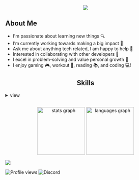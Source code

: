 <div>
  <p align="center">
  <img src="https://readme-typing-svg.herokuapp.com?color=0d8eceF&size=30&center=true&vCenter=true&width=550&height=70&lines=Hey+There+👋,+I'm+Vengeang;+I'm+A+Developer+🎲;+Open+To+Any+Questions+💬;+Loves+To+Build+Projects+✨;+Teamwork+Boosts+Productivity+👥;">
  </p> 
  
</div>

<div>
  <h2 align="left">About Me </h2>

  <div align="left">
    <!-- <a href="https://discord.com/users/502823161046237194">
      <img  align="right" src="https://lanyard.kyrie25.me/api/502823161046237194?waveColor=8B8BFA&gradient=7E37F9-B48EF7-E568C4&idleMessage=Probably%20doing%20something%20else..." alt="Discord Presence" height="150">
    </a> -->
    <ul >
      <li>I'm passionate about learning new things 🔍</li>
      <li>I’m currently working towards making a big impact 💼</li>
      <li>Ask me about anything tech related, I am happy to help 💬</li>
      <li>Interested in collaborating with other developers 🤝</li>
      <li>I excel in problem-solving and value personal growth 🌱</li>
      <li>I enjoy gaming 🎮, workout 💪, reading 📚, and coding 💻!</li>
    </ul>
  </div>
</div>

<div>
  <h2 align="center">Skills </h2>
  
  <details>
    <summary>view</summary
    <div align="center">
      <img src="https://github-readme-tech-stack.vercel.app/api/cards?title=Front+End&align=center&titleAlign=center&fontSize=20&lineHeight=10&lineCount=3&theme=ayu&width=420&bg=%25230B0E14&titleColor=%231c9eff&line1=html5%2Chtml%2Cauto%3Bcss3%2Ccss%2C1572B6%3Bjavascript%2Cjavascript%2Cauto%3B&line2=flutter%2Cflutter%2Cauto%3Banglar%2Canglar%2Cauto%3B" alt="Front-End" />
      <img src="https://github-readme-tech-stack.vercel.app/api/cards?title=Back+End&align=center&titleAlign=center&fontSize=20&lineHeight=10&lineCount=3&theme=ayu&width=420&bg=%25230B0E14&titleColor=%231c9eff&
      line1=java%2Cjava%2Cauto%3B&line2=laravel%2Claravel%2Cauto%3Bspring%2Cspring%2Cauto%3Bspringboot%2Cspringboot%2Cauto%3B&line3=flask%2Cflask%2Cauto%3Bfastapi%2Cfastapi%2Cauto%3Bdjango%2Cdjango%2Cauto%3B" alt="Back-End" />
      <img src="https://github-readme-tech-stack.vercel.app/api/cards?title=Database&align=center&titleAlign=center&fontSize=20&lineHeight=10&lineCount=2&theme=ayu&width=420&bg=%25230B0E14&titleColor=%231c9eff&line1=mysql%2Cmysql%2Cauto%3Bpostgresql%2Cpostgres%2Cauto%3Bfirebase%2Cfirebase%2Cauto%3B&line2=dbeaver%2Cdbeaver%2C382923%3Bdatagrip%2Cdatagrip%2Cauto%3B" alt="Database" />
      <img src="https://github-readme-tech-stack.vercel.app/api/cards?title=Server&align=center&titleAlign=center&fontSize=20&lineHeight=10&lineCount=2&theme=ayu&width=420&bg=%25230B0E14&titleColor=%231c9eff&line1=nginx%2Cnginx%2C009639%3Bapachetomcat%2Ctomcat%2Cauto%3Bgooglecloud%2Ccloud%2Cauto%3B&line2=amazonaws%2Caws%2C232F3E%3Bdigitalocean%2Cdigitalocean%2C0080FF%3Bvercel%2Cvercel%2Cauto%3B" alt="Design" />
      <img src="https://github-readme-tech-stack.vercel.app/api/cards?title=Design&align=center&titleAlign=center&fontSize=20&lineHeight=10&lineCount=3&theme=ayu&width=420&bg=%25230B0E14&titleColor=%231c9eff&line1=figma%2Cfigma%2Cauto%3Badobephotoshop%2Cphotoshop%2Cauto%3Badobelightroom%2Clightroom%2Cauto%3B&line2=adobepremierepro%2Cpremiere%2Cauto%3Bwondershare%2Cwondershare%2Cauto%3Bbehance%2Cbehance%2C1769FF%3B&line3=canva%2Ccanva%2Cauto%3Bdribbble%2Cdribbble%2Cauto%3B" alt="Design" />         <img src="https://github-readme-tech-stack.vercel.app/api/cards?title=CI/CD&align=center&titleAlign=center&fontSize=20&lineHeight=10&lineCount=3&theme=ayu&width=420&bg=%25230B0E14&titleColor=%231c9eff&line1=git%2Cgit%2CF05032%3Bgithub%2Cgithub%2C181717%3Bgitlab%2Cgitlab%2CFC6D26%3B&line2=apachemaven%2Cmaven%2CC71A36%3Bgradle%2Cgradle%2C02303A%3Bdocker%2Cdocker%2Cauto%3B&line3=githubactions%2Cactions%2C2088FF%3Bselenium%2Cselenium%2C43B02A%3Bkubernetes%2Ckubernetes%2C326CE5%3B" alt="Design" />
      <img src="https://github-readme-tech-stack.vercel.app/api/cards?title=Others&align=center&titleAlign=center&fontSize=20&lineHeight=10&lineCount=2&theme=ayu&width=420&bg=%25230B0E14&titleColor=%231c9eff&line1=postman%2Cpostman%2CFF6C37%3Bvisualstudiocode%2Cvscode%2C007ACC%3Bkalilinux%2Ckalilinux%2C557C94%3B&line2=intellijidea%2Cintellij%2Cauto%3Bgnubash%2Cbash%2Cauto%3Brobotframework%2CAgent%2Cauto%3B" alt="Design" />
    </div>
  </details>
</div>

<h2></h2>

<div align="center">
  <img src="https://github-readme-stats.vercel.app/api?username=SokunHeng&hide_title=false&hide_rank=false&show_icons=true&include_all_commits=true&count_private=true&disable_animations=false&theme=tokyonight&locale=en&hide_border=true&order=1" height="150" alt="stats graph"  />
  <img src="https://github-readme-stats.vercel.app/api/top-langs?username=SokunHeng&locale=en&hide_title=false&layout=compact&card_width=320&langs_count=6&theme=tokyonight&hide_border=true&order=2" height="150" alt="languages graph"  />
</div>

<a href="https://github.com/404"><img src="https://user-images.githubusercontent.com/73097560/115834477-dbab4500-a447-11eb-908a-139a6edaec5c.gif"></a>

<div>

  <img alt="Profile views" src="https://komarev.com/ghpvc/?username=SokunHeng">
  <img alt="Discord" src="https://img.shields.io/discord/578930169251758080?logo=discord">

  <!-- <p align="center">
    <img src="https://capsule-render.vercel.app/api?type=waving&color=gradient&height=60&section=footer"/>
  </p>  
  -->
</div>


